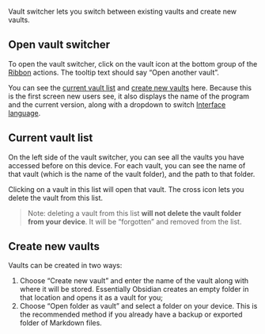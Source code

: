Vault switcher lets you switch between existing vaults and create new vaults.

## Open vault switcher

To open the vault switcher, click on the vault icon at the bottom group of the [Ribbon](Ribbon.md) actions. The tooltip text should say “Open another vault”.

You can see the [current vault list](#current%20vault%20list) and [create new vaults](#create%20new%20vaults) here. Because this is the first screen new users see, it also displays the name of the program and the current version, along with a dropdown to switch [Interface language](Interface%20language.md).

## Current vault list

On the left side of the vault switcher, you can see all the vaults you have accessed before on this device. For each vault, you can see the name of that vault (which is the name of the vault folder), and the path to that folder.

Clicking on a vault in this list will open that vault. The cross icon lets you delete the vault from this list.

> Note: deleting a vault from this list **will not delete the vault folder from your device**. It will be “forgotten” and removed from the list.

## Create new vaults

Vaults can be created in two ways:

1. Choose “Create new vault” and enter the name of the vault along with where it will be stored. Essentially Obsidian creates an empty folder in that location and opens it as a vault for you;
2. Choose “Open folder as vault” and select a folder on your device. This is the recommended method if you already have a backup or exported folder of Markdown files.


